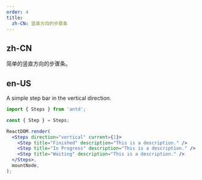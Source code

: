 ```yaml
---
order: 4
title:
  zh-CN: 竖直方向的步骤条
---
```


## zh-CN

简单的竖直方向的步骤条。

## en-US

A simple step bar in the vertical direction.

```jsx
import { Steps } from 'antd';

const { Step } = Steps;

ReactDOM.render(
  <Steps direction="vertical" current={1}>
    <Step title="Finished" description="This is a description." />
    <Step title="In Progress" description="This is a description." />
    <Step title="Waiting" description="This is a description." />
  </Steps>,
  mountNode,
);
```
